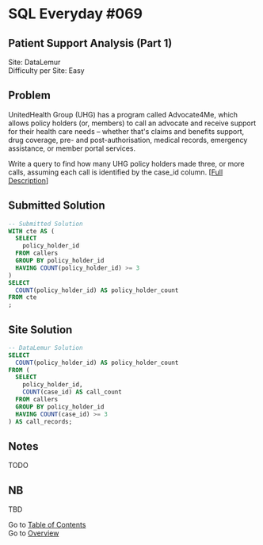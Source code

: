 # SQL Everyday \#069

## Patient Support Analysis (Part 1)

Site: DataLemur\
Difficulty per Site: Easy

## Problem

UnitedHealth Group (UHG) has a program called Advocate4Me, which allows policy holders (or, members) to call an advocate and receive support for their health care needs – whether that's claims and benefits support, drug coverage, pre- and post-authorisation, medical records, emergency assistance, or member portal services.

Write a query to find how many UHG policy holders made three, or more calls, assuming each call is identified by the case_id column. [[Full Description](https://datalemur.com/questions/frequent-callers)]

## Submitted Solution

```sql
-- Submitted Solution
WITH cte AS (
  SELECT 
    policy_holder_id
  FROM callers
  GROUP BY policy_holder_id
  HAVING COUNT(policy_holder_id) >= 3
)
SELECT
  COUNT(policy_holder_id) AS policy_holder_count
FROM cte
;
```

## Site Solution

```sql
-- DataLemur Solution 
SELECT 
  COUNT(policy_holder_id) AS policy_holder_count
FROM (
  SELECT
    policy_holder_id,
    COUNT(case_id) AS call_count
  FROM callers
  GROUP BY policy_holder_id
  HAVING COUNT(case_id) >= 3
) AS call_records;
```

## Notes

TODO

## NB

TBD

Go to [Table of Contents](/README.md#contents)\
Go to [Overview](/README.md)
